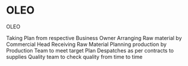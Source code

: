 # OLEO
OLEO

Taking Plan from respective Business Owner
Arranging Raw material by Commercial Head
Receiving Raw Material
Planning production by Production Team to meet target
Plan Despatches as per contracts to supplies
Quality team to check quality from time to time 
